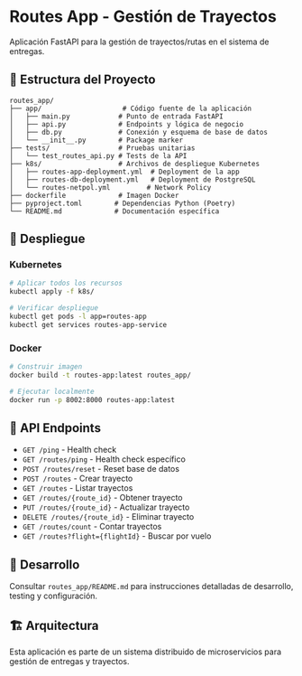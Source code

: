 # Routes App - Gestión de Trayectos

Aplicación FastAPI para la gestión de trayectos/rutas en el sistema de entregas.

## 📁 Estructura del Proyecto

```
routes_app/
├── app/                    # Código fuente de la aplicación
│   ├── main.py            # Punto de entrada FastAPI
│   ├── api.py             # Endpoints y lógica de negocio
│   ├── db.py              # Conexión y esquema de base de datos
│   └── __init__.py        # Package marker
├── tests/                 # Pruebas unitarias
│   └── test_routes_api.py # Tests de la API
├── k8s/                   # Archivos de despliegue Kubernetes
│   ├── routes-app-deployment.yml  # Deployment de la app
│   ├── routes-db-deployment.yml   # Deployment de PostgreSQL
│   └── routes-netpol.yml         # Network Policy
├── dockerfile             # Imagen Docker
├── pyproject.toml        # Dependencias Python (Poetry)
└── README.md             # Documentación específica
```

## 🚀 Despliegue

### Kubernetes
```bash
# Aplicar todos los recursos
kubectl apply -f k8s/

# Verificar despliegue
kubectl get pods -l app=routes-app
kubectl get services routes-app-service
```

### Docker
```bash
# Construir imagen
docker build -t routes-app:latest routes_app/

# Ejecutar localmente
docker run -p 8002:8000 routes-app:latest
```

## 📖 API Endpoints

- `GET /ping` - Health check
- `GET /routes/ping` - Health check específico
- `POST /routes/reset` - Reset base de datos
- `POST /routes` - Crear trayecto
- `GET /routes` - Listar trayectos
- `GET /routes/{route_id}` - Obtener trayecto
- `PUT /routes/{route_id}` - Actualizar trayecto
- `DELETE /routes/{route_id}` - Eliminar trayecto
- `GET /routes/count` - Contar trayectos
- `GET /routes?flight={flightId}` - Buscar por vuelo

## 🔧 Desarrollo

Consultar `routes_app/README.md` para instrucciones detalladas de desarrollo, testing y configuración.

## 🏗️ Arquitectura

Esta aplicación es parte de un sistema distribuido de microservicios para gestión de entregas y trayectos.
